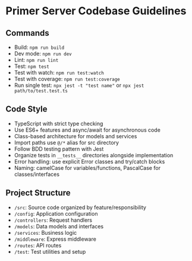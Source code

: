 # Primer Server Codebase Guidelines

## Commands
- Build: `npm run build`
- Dev mode: `npm run dev`
- Lint: `npm run lint`
- Test: `npm test`
- Test with watch: `npm run test:watch`
- Test with coverage: `npm run test:coverage`
- Run single test: `npx jest -t "test name"` or `npx jest path/to/test.test.ts`

## Code Style
- TypeScript with strict type checking
- Use ES6+ features and async/await for asynchronous code
- Class-based architecture for models and services
- Import paths use `@/*` alias for src directory
- Follow BDD testing pattern with Jest
- Organize tests in `__tests__` directories alongside implementation
- Error handling: use explicit Error classes and try/catch blocks
- Naming: camelCase for variables/functions, PascalCase for classes/interfaces

## Project Structure
- `/src`: Source code organized by feature/responsibility
- `/config`: Application configuration
- `/controllers`: Request handlers
- `/models`: Data models and interfaces
- `/services`: Business logic
- `/middleware`: Express middleware
- `/routes`: API routes
- `/test`: Test utilities and setup